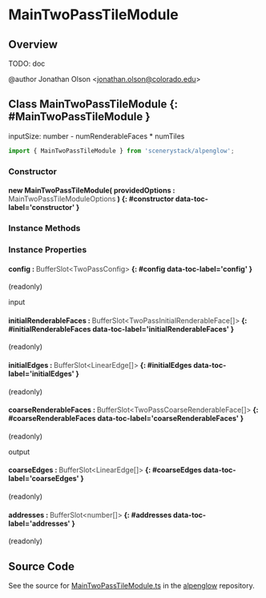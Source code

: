 # MainTwoPassTileModule

## Overview

TODO: doc

@author Jonathan Olson &lt;jonathan.olson@colorado.edu&gt;

## Class MainTwoPassTileModule {: #MainTwoPassTileModule }


inputSize: number - numRenderableFaces * numTiles

```js
import { MainTwoPassTileModule } from 'scenerystack/alpenglow';
```
### Constructor

#### new MainTwoPassTileModule( providedOptions : <span style="font-weight: 400; opacity: 80%;">MainTwoPassTileModuleOptions</span> ) {: #constructor data-toc-label='constructor' }

### Instance Methods



### Instance Properties

#### config : <span style="font-weight: 400; opacity: 80%;">BufferSlot&lt;TwoPassConfig&gt;</span> {: #config data-toc-label='config' }

(readonly)

input

#### initialRenderableFaces : <span style="font-weight: 400; opacity: 80%;">BufferSlot&lt;TwoPassInitialRenderableFace[]&gt;</span> {: #initialRenderableFaces data-toc-label='initialRenderableFaces' }

(readonly)

#### initialEdges : <span style="font-weight: 400; opacity: 80%;">BufferSlot&lt;LinearEdge[]&gt;</span> {: #initialEdges data-toc-label='initialEdges' }

(readonly)

#### coarseRenderableFaces : <span style="font-weight: 400; opacity: 80%;">BufferSlot&lt;TwoPassCoarseRenderableFace[]&gt;</span> {: #coarseRenderableFaces data-toc-label='coarseRenderableFaces' }

(readonly)

output

#### coarseEdges : <span style="font-weight: 400; opacity: 80%;">BufferSlot&lt;LinearEdge[]&gt;</span> {: #coarseEdges data-toc-label='coarseEdges' }

(readonly)

#### addresses : <span style="font-weight: 400; opacity: 80%;">BufferSlot&lt;number[]&gt;</span> {: #addresses data-toc-label='addresses' }

(readonly)



## Source Code

See the source for [MainTwoPassTileModule.ts](https://github.com/phetsims/alpenglow/blob/main/js/webgpu/modules/rasterize-two-pass/MainTwoPassTileModule.ts) in the [alpenglow](https://github.com/phetsims/alpenglow) repository.
